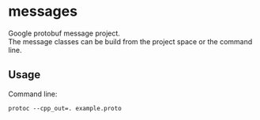 # messages
Google protobuf message project.   
The message classes can be build from the project space or the command line.   

## Usage
Command line:   
```
protoc --cpp_out=. example.proto
```
